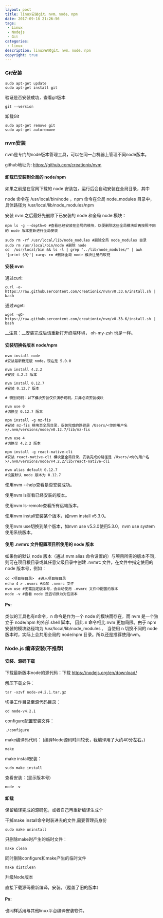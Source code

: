 ```yaml
---
layout: post
title: linux安装git、nvm、node、npm
date: 2017-09-16 21:26:56
tags:
 - Linux
 - Nodejs
 - Git
categories:
 - linux
description: linux安装git、nvm、node、npm
copyright: true
---
```

### Git安装
    
    sudo apt-get update
    sudo apt-get install git
    
验证是否安装成功，查看git版本
    
    git --version
    
卸载Git

    sudo apt-get remove git
    sudo apt-get autoremove
 
### nvm安装

nvm是专门的node版本管理工具，可以在同一台机器上管理不同node版本。

github地址为: https://github.com/creationix/nvm

#### 卸载已安装到全局的 node/npm

如果之前是在官网下载的 node 安装包，运行后会自动安装在全局目录，其中

node 命令在 /usr/local/bin/node ，npm 命令在全局 node_modules 目录中，具体路径为 /usr/local/lib/node_modules/npm

安装 nvm 之后最好先删除下已安装的 node 和全局 node 模块：
```
npm ls -g --depth=0 #查看已经安装在全局的模块，以便删除这些全局模块后再按照不同的 node 版本重新进行全局安装

sudo rm -rf /usr/local/lib/node_modules #删除全局 node_modules 目录
sudo rm /usr/local/bin/node #删除 node
cd  /usr/local/bin && ls -l | grep "../lib/node_modules/" | awk '{print $9}'| xargs rm #删除全局 node 模块注册的软链
```
#### 安装 nvm

通过curl:

    curl -o- https://raw.githubusercontent.com/creationix/nvm/v0.33.6/install.sh | bash
    
通过wget:

    wget -qO- https://raw.githubusercontent.com/creationix/nvm/v0.33.6/install.sh | bash


__注意：__安装完成后请重新打开终端环境， oh-my-zsh 也是一样。

#### 安装切换各版本 node/npm

```
nvm install node
#安装最新稳定版 node，现在是 5.0.0

nvm install 4.2.2
#安装 4.2.2 版本

nvm install 0.12.7
#安装 0.12.7 版本

# 特别说明：以下模块安装仅供演示说明，并非必须安装模块

nvm use 0
#切换至 0.12.7 版本

npm install -g mz-fis
#安装 mz-fis 模块至全局目录，安装完成的路径是 /Users/<你的用户名>/.nvm/versions/node/v0.12.7/lib/mz-fis

nvm use 4
#切换至 4.2.2 版本

npm install -g react-native-cli
#安装 react-native-cli 模块至全局目录，安装完成的路径是 /Users/<你的用户名>/.nvm/versions/node/v4.2.2/lib/react-native-cli

nvm alias default 0.12.7
#设置默认 node 版本为 0.12.7
```

使用nvm --help查看是否安装成功。

使用nvm ls查看已经安装的版本。

使用nvm ls-remote查看所有远端版本。

使用nvm install安装某个版本，如nvm install v5.3.0。

使用nvm use切换到某个版本，如nvm use v5.3.0使用5.3.0，nvm use system使用系统版本。

#### 使用 .nvmrc 文件配置项目所使用的 node 版本
如果你的默认 node 版本（通过 nvm alias 命令设置的）与项目所需的版本不同，则可在项目根目录或其任意父级目录中创建 .nvmrc 文件，在文件中指定使用的 node 版本号，例如：

```
cd <项目根目录>  #进入项目根目录
echo 4 > .nvmrc #添加 .nvmrc 文件
nvm use #无需指定版本号，会自动使用 .nvmrc 文件中配置的版本
node -v #查看 node 是否切换为对应版本
```

#### Ps:

类似的工具也有n命令，n 命令是作为一个 node 的模块而存在，而 nvm 是一个独立于 node/npm 的外部 shell 脚本， 因此 n 命令相比 nvm 更加局限。由于 npm 安装的模块路径均为 /usr/local/lib/node_modules ， 当使用 n 切换不同的 node 版本时，实际上会共用全局的 node/npm 目录。所以还是推荐使用nvm。

### Node.js 编译安装(不推荐)

#### 安装、源码下载

下载最新版本node的源代码：下载 https://nodejs.org/en/download/

解压下载文件：

    tar -xzvf node-v4.2.1.tar.gz

切换工作目录至源代码目录：

    cd node-v4.2.1

configure配置安装文件：

    ./configure

make编译码代码： (编译Node源码时间较长，我编译用了大约40分左右。)

    make

make install安装：

    sudo make install

查看安装：(显示版本号)

    node -v

#### 卸载

保留编译完成的源码包，或者自己再重新编译生成个

干掉make install命令时装进去的文件,需要管理员身份

    sudo make uninstall

只删除make时产生的临时文件：

    make clean

同时删除configure和make产生的临时文件

    make distclean

升级Node版本

直接下载源码重新编译，安装。（覆盖了旧的版本）

#### Ps:

也同样适用与其他linux平台编译安装软件。